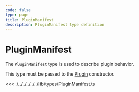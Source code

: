 ```yaml
---
code: false
type: page
title: PluginManifest
description: PluginManifest type definition
---
```


# PluginManifest

<SinceBadge version="change-me" />
<CustomBadge type="error" text="Experimental: non-backward compatible changes or removal may occur in any future release."/>

The `PluginManifest` type is used to describe plugin behavior.  

This type must be passed to the [Plugin](/core/2/framework/abstract-classes/plugin/constructor) constructor.

<<< ./../../../../../lib/types/PluginManifest.ts